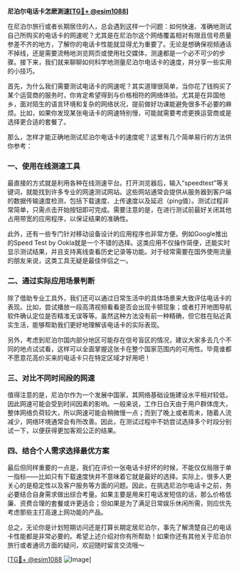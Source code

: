 **尼泊尔电话卡怎麽測速[[TG💪+ @esim1088](https://t.me/s/esim1088)]**

在尼泊尔旅行或者长期居住的人，总会遇到这样一个问题：如何快速、准确地测试自己所购买的电话卡的网速呢？尤其是在尼泊尔这个网络覆盖相对有限且信号质量参差不齐的地方，了解你的电话卡性能就显得尤为重要了。无论是想确保视频通话不掉线，还是需要流畅地浏览网页或使用社交媒体，测速都是一个必不可少的步骤。接下来，我们就来聊聊如何科学地测量尼泊尔电话卡的速度，并分享一些实用的小技巧。

首先，为什么我们需要测试电话卡的网速呢？其实道理很简单，当你花了钱购买了某个运营商的服务时，你肯定希望得到与价格相符的网络体验。尤其是在异国他乡，面对陌生的语言环境和复杂的网络状况，提前做好功课能避免很多不必要的麻烦。比如，如果你发现某张电话卡的网速特别慢，可能就需要考虑更换运营商或是选择更合适的套餐了。

那么，怎样才能正确地测试尼泊尔电话卡的速度呢？这里有几个简单易行的方法供你参考：

### 一、使用在线测速工具

最直接的方式就是利用各种在线测速平台。打开浏览器后，输入“speedtest”等关键词，就能找到许多专业的网速测试网站。这些网站通常会提供从服务器到客户端的数据传输速度检测，包括下载速度、上传速度以及延迟（ping值）。测试过程非常简单，只需点击开始按钮即可完成。需要注意的是，在进行测试前最好关闭其他占用带宽的应用程序，以保证结果的准确性。

此外，还有一些专门针对移动设备设计的应用程序也非常方便。例如Google推出的Speed Test by Ookla就是一个不错的选择。这类应用不仅操作简便，还能实时显示测试结果，并且支持离线查看历史记录等功能。对于经常需要在国外使用流量的朋友来说，这类工具无疑是最佳伴侣之一。

### 二、通过实际应用场景判断

除了借助专业工具外，我们还可以通过日常生活中的具体场景来大致评估电话卡的表现。比如，尝试播放一段高清视频看看是否会出现卡顿现象；或者打开地图导航软件确认定位是否精准无误等等。虽然这种方法没有前一种精确，但它胜在贴近真实生活，能够帮助我们更好地理解该电话卡的实际表现。

另外，考虑到尼泊尔国内部分地区可能存在信号盲区的情况，建议大家多去几个不同的地点试试看，这样可以全面掌握这张卡在整个国家范围内的可用性。毕竟谁都不愿意花高价买来的电话卡只在特定区域才好用吧！

### 三、对比不同时间段的网速

值得注意的是，尼泊尔作为一个发展中国家，其网络基础设施建设水平相对较低，因此网速可能会受到时间因素的影响。一般来说，工作日白天由于用户群体庞大，整体网络负荷较大，所以网速可能会稍微慢一点；而到了晚上或者周末，随着人流减少，网络环境通常会有所改善。因此，在测试过程中不妨尝试选择多个时段分别试一下，以便获得更加客观公正的结果。

### 四、结合个人需求选择最优方案

最后但同样重要的一点是，我们在评价一张电话卡好坏的时候，不能仅仅局限于单一指标——比如只有下载速度快并不意味着它就是最好的选择。实际上，很多人更关心的是稳定性以及客户服务等方面的问题。因此，在挑选尼泊尔电话卡之前，务必要结合自身需求做出综合考量。如果主要是用来打电话发短信的话，那么价格低廉、资费合理的套餐或许更适合；但如果是为了满足日常娱乐休闲所需，则应优先考虑那些主打高速上网功能的产品。

总之，无论你是计划短期访问还是打算长期定居尼泊尔，事先了解清楚自己的电话卡性能都是非常必要的。希望上述介绍对你有所帮助！如果你还有其他关于尼泊尔旅行或者通讯方面的疑问，欢迎随时留言交流哦～

[[TG💪+ @esim1088](https://t.me/s/esim1088) ![Image](https://i.postimg.cc/4NQfJmqS/Snipaste-2025-05-13-00-14-12.png)]